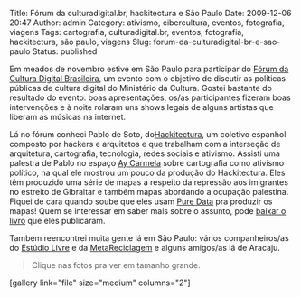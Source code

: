 Title: Fórum da culturadigital.br, hackitectura e São Paulo
Date: 2009-12-06 20:47
Author: admin
Category: ativismo, cibercultura, eventos, fotografia, viagens
Tags: cartografia, culturadigital.br, eventos, fotografia, hackitectura, são paulo, viagens
Slug: forum-da-culturadigital-br-e-sao-paulo
Status: published

Em meados de novembro estive em São Paulo para participar do [Fórum da
Cultura Digital Brasileira](http://www.culturadigital.br), um evento com
o objetivo de discutir as políticas públicas de cultura digital do
Ministério da Cultura. Gostei bastante do resultado do evento: boas
apresentações, os/as participantes fizeram boas intervenções e à noite
rolaram uns shows legais de alguns artistas que liberam as músicas na
internet.

Lá no fórum conheci Pablo de Soto,
do[Hackitectura](http://hackitectura.net), um coletivo espanhol composto
por hackers e arquitetos e que trabalham com a interseção de
arquitetura, cartografia, tecnologia, redes sociais e ativismo. Assisti
uma palestra de Pablo no espaço [Ay
Carmela](http://ay-carmela.birosca.org/) sobre cartografia como ativismo
político, na qual ele mostrou um pouco da produção do Hackitectura. Eles
têm produzido uma série de mapas a respeito da repressão aos imigrantes
no estreito de Gibraltar e também mapas abordando a ocupação palestina.
Fiquei de cara quando soube que eles usam [Pure
Data](http://puredata.info/) pra produzir os mapas! Quem se interessar
em saber mais sobre o assunto, pode [baixar o
livro](http://www.fadaiat.net/) que eles publicaram.

Também reencontrei muita gente lá em São Paulo: vários companheiros/as
do [Estúdio Livre](http://estudiolivre.org) e da
[MetaReciclagem](http://metareciclagem.org) e alguns amigos/as lá de
Aracaju.

> Clique nas fotos pra ver em tamanho grande.

[gallery link="file" size="medium" columns="2"]
